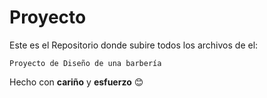 # Proyecto
Este es el Repositorio donde subire todos los archivos de el:

``Proyecto de Diseño de una barbería``

Hecho con **cariño** y **esfuerzo** 😊 
